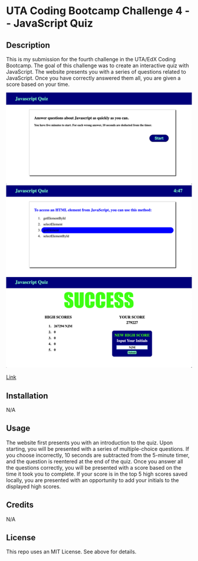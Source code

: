 # UTA Coding Bootcamp Challenge 4 -- JavaScript Quiz

## Description

This is my submission for the fourth challenge in the UTA/EdX Coding Bootcamp. The goal of this challenge was to create an interactive quiz with JavaScript.
The website presents you with a series of questions related to JavaScript. Once you have correctly answered them all, you are given a score based on your time.

<img src="./assets/images/Screenshot-home.png"/>
<img src="./assets/images/Screenshot-question.png"/>
<img src="./assets/images/Screenshot-scores.png"/>


<a href="https://njmeister.github.io/Challenge-4-JSQuiz/">Link</a>



## Installation

N/A



## Usage
The website first presents you with an introduction to the quiz. Upon starting, you will be presented with a series of multiple-choice questions. If you choose incorrectly, 10 seconds are subtracted from the 5-minute timer, 
and the question is reentered at the end of the quiz. Once you answer all the questions correctly, you will be presented with a score based on the time it took you to complete. If your score is in the top 5 high scores 
saved locally, you are presented with an opportunity to add your initials to the displayed high scores.


## Credits

N/A


## License

This repo uses an MIT License. See above for details.
